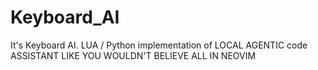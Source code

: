 # Keyboard_AI
It's Keyboard AI. LUA / Python implementation of LOCAL AGENTIC code ASSISTANT LIKE YOU WOULDN'T BELIEVE ALL IN NEOVIM
